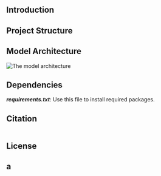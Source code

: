 ## 

## Introduction

## Project Structure


## Model Architecture

<img alt="The model architecture" src="ModelArchitecture.jpg">

## Dependencies

**_requirements.txt_**: Use this file to install required packages.

## Citation

```bibtext

```

## License



## a

